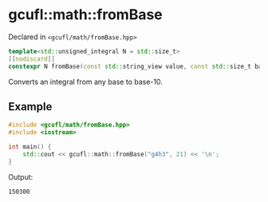 # gcufl::math::fromBase
Declared in `<gcufl/math/fromBase.hpp>`
```cpp
template<std::unsigned_integral N = std::size_t>
[[nodiscard]]
constexpr N fromBase(const std::string_view value, const std::size_t base, const std::string_view digits = "0123456789abcdefghijklmnopqrstuvwxyz") noexcept;
```
Converts an integral from any base to base-10.
## Example
```cpp
#include <gcufl/math/fromBase.hpp>
#include <iostream>

int main() {
	std::cout << gcufl::math::fromBase("g4h3", 21) << '\n';
}
```
Output:
```
150300
```

